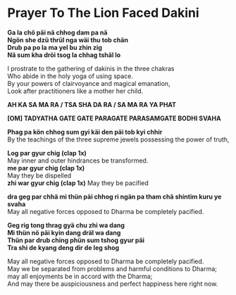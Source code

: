 # Prayer To The Lion Faced Dakini

**Ga la chö päi nä chhog dam pa nä**  
**Ngön she dzü thrül nga wäi thu tob chän**  
**Drub pa po la ma yel bu zhin zig**  
**Nä sum kha dröi tsog la chhag tshäl lo**

I prostrate to the gathering of dakinis in the three chakras  
Who abide in the holy yoga of using space.  
By your powers of clairvoyance and magical emanation,  
Look after practitioners like a mother her child.  

**AH KA SA MA RA / TSA SHA DA RA / SA MA RA YA PHAT**

**[OM] TADYATHA GATE GATE PARAGATE PARASAMGATE BODHI SVAHA**

**Phag pa kön chhog sum gyi käi den päi tob kyi chhir**  
By the teachings of the three supreme jewels possessing the power of truth,  

**Log par gyur chig (clap 1x)**  
May inner and outer hindrances be transformed.  
**me par gyur chig (clap 1x)**  
May they be dispelled  
**zhi war gyur chig (clap 1x)**
May they be pacified  

**dra geg par chhä mi thün päi chhog ri ngän pa tham chä shintim kuru ye svaha**  
May all negative forces opposed to Dharma be completely pacified.  

**Geg rig tong thrag gyä chu zhi wa dang**  
**Mi thün nö päi kyin dang dräl wa dang**  
**Thün par drub ching phün sum tshog gyur päi**  
**Tra shi de kyang deng dir de leg shog**  

May all negative forces opposed to Dharma be completely pacified.  
May we be separated from problems and harmful conditions to Dharma; may all enjoyments be in accord with the Dharma;  
And may there be auspiciousness and perfect happiness here right now.